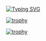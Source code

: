 [![Typing SVG](https://readme-typing-svg.demolab.com?font=Fira+Code&pause=1000&width=435&lines=Hello+There%2C++welcome+to+github+of+various+mashses+of+projects.;The+projects+are+a+range+of+web%2C+cybersecurity%2C+auditing%2C+and+native+desktop+applications;Quick+fox+jumps+nightly+above+wizard)](https://git.io/typing-svg)

[![trophy](https://github-profile-trophy.vercel.app/?username=ryo-ma)](https://github.com/ryo-ma/github-profile-trophy)

[![trophy](https://github-profile-trophy.vercel.app/?username=ryo-ma&theme=onedark)](https://github.com/ryo-ma/github-profile-trophy)
<!--
**stillHere3000/stillHere3000** is a ✨ _special_ ✨ repository because its `README.md` (this file) appears on your GitHub profile.

Here are some ideas to get you started:

- 🔭 I’m currently working on ...
- 🌱 I’m currently learning ...
- 👯 I’m looking to collaborate on ...
- 🤔 I’m looking for help with ...
- 💬 Ask me about ...
- 📫 How to reach me: ...
- 😄 Pronouns: ...
- ⚡ Fun fact: ...
-->
